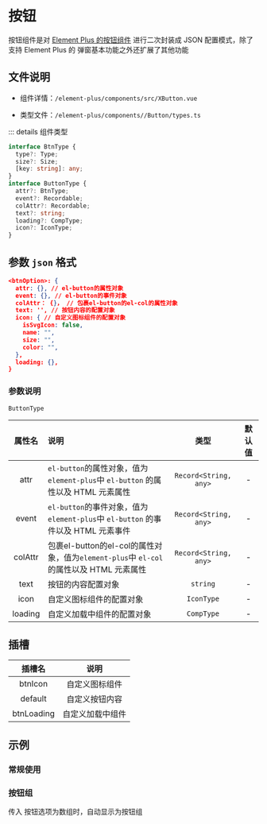 # 按钮

按钮组件是对 [Element Plus 的按钮组件](https://element-plus.org/zh-CN/component/button.html)  进行二次封装成 JSON 配置模式，除了支持 Element Plus 的 弹窗基本功能之外还扩展了其他功能

## 文件说明

- 组件详情：`/element-plus/components/src/XButton.vue`

- 类型文件：`/element-plus/components//Button/types.ts`

::: details 组件类型

```typescript
interface BtnType {
  type?: Type;
  size?: Size;
  [key: string]: any;
}
interface ButtonType {
  attr?: BtnType;
  event?: Recordable;
  colAttr?: Recordable;
  text?: string;
  loading?: CompType;
  icon?: IconType;
}

```

## 参数 `json` 格式

```json
<btnOption>: {
  attr: {}, // el-button的属性对象
  event: {}, // el-button的事件对象
  colAttr： {}， // 包裹el-button的el-col的属性对象
  text: '', // 按钮内容的配置对象
  icon: { // 自定义图标组件的配置对象
    isSvgIcon: false,
    name: "",
    size: "",
    color: "",
  },
  loading: {}, 
}
```

### 参数说明

  `ButtonType`

| 属性名  | 说明                                                         |         类型          | 默认值 |
| :-----: | :----------------------------------------------------------- | :-------------------: | :----: |
|  attr   | `el-button`的属性对象，值为`element-plus`中 `el-button` 的属性以及 HTML 元素属性 | `Record<String, any>` |   -    |
|  event  | `el-button`的事件对象，值为`element-plus`中 `el-button` 的事件以及 HTML 元素事件 | `Record<String, any>` |   -    |
| colAttr | 包裹el-button的el-col的属性对象，值为`element-plus`中 `el-col` 的属性以及 HTML 元素属性 | `Record<String, any>` |   -    |
|  text   | 按钮的内容配置对象                                           |       `string`        |   -    |
|  icon   | 自定义图标组件的配置对象                                     |      `IconType`       |   -    |
| loading | 自定义加载中组件的配置对象                                   |      `CompType`       |   -    |

## 插槽

|   插槽名   |       说明       |
| :--------: | :--------------: |
|  btnIcon   |  自定义图标组件  |
|  default   |  自定义按钮内容  |
| btnLoading | 自定义加载中组件 |



## 示例

### 常规使用

<xw-demo
    demo-height="100px"
    source-code="element-plus:::button/button-demo"
/>


### 按钮组

传入 按钮选项为数组时，自动显示为按钮组
<xw-demo
    demo-height="100px"
    source-code="element-plus:::button/button-group-demo"
/>